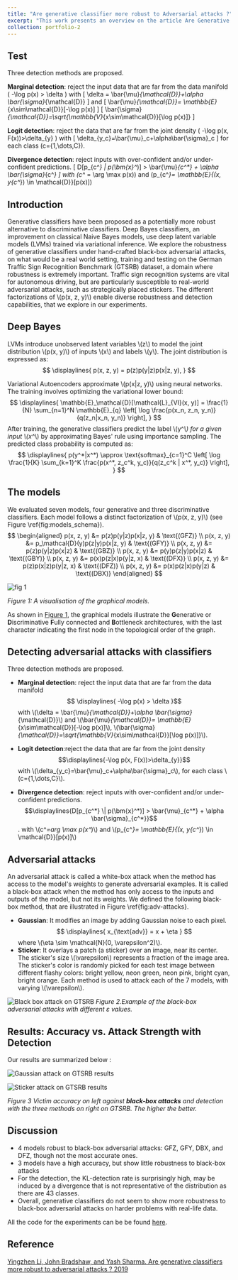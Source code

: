 ```yaml
---
title: "Are generative classifier more robust to Adversarial attacks ?"
excerpt: "This work presents an overview on the article Are Generative Classifiers More Robust to Adversarial Attacks ? (the link in the portfolio page). We implemented the authors experiment on MNIST, and applied the methods on the German Traffic Sign Recognition Benchmark dataset, under black-box adversarial attacks, and were unable to conclude on whether generative classifiers were more robust to adversarial attacks than discriminative classifiers. <br/><img src='/images/adversarial_image.jpg'>"
collection: portfolio-2
---
```


## Test

Three detection methods are proposed.

**Marginal detection**: reject the input data that are far from the data manifold \( -\log p(x) > \delta \) with \[
\delta = \bar{\mu}_{\mathcal{D}}+\alpha \bar{\sigma}_{\mathcal{D}}
\]
and
\[
\bar{\mu}_{\mathcal{D}}= \mathbb{E}_{x\sim\mathcal{D}}[-\log p(x)]
\]
\[
\bar{\sigma}_{\mathcal{D}}=\sqrt{\mathbb{V}_{x\sim\mathcal{D}}[\log p(x)]}
\]

**Logit detection**: reject the data that are far from the joint density \( -\log p(x, F(x))>\delta_{y} \) with \[
\delta_{y_c}=\bar{\mu}_c+\alpha\bar{\sigma}_c
\]
for each class \(c={1,\dots,C}\).

**Divergence detection**: reject inputs with over-confident and/or under-confident predictions. \[
D[p_{c^*} \| p(\bm{x}^*)] > \bar{\mu}_{c^*} + \alpha \bar{\sigma}_{c^*}
\]
with \(c^* = \arg \max p(x)\) and \(p_{c^*}= \mathbb{E}_{(x, y_{c^*}) \in \mathcal{D}}[p(x)]\)


## Introduction

Generative classifiers have been proposed as a potentially more robust alternative to discriminative classifiers. Deep Bayes classifiers, an improvement on classical Naive Bayes models, use deep latent variable models (LVMs) trained via variational inference. We explore the robustness of generative classifiers under hand-crafted black-box adversarial attacks, on what would be a real world setting, training and testing on the German Traffic Sign Recognition Benchmark (GTSRB) dataset, a domain where robustness is extremely important. Traffic sign recognition systems are vital for autonomous driving, but are particularly susceptible to real-world adversarial attacks, such as strategically placed stickers. The different factorizations of \\(p(x, z, y)\\) enable diverse robustness and detection capabilities, that we explore in our experiments.

## Deep Bayes

LVMs introduce unobserved latent variables \\(z\\) to model the joint distribution \\(p(x, y)\\) of inputs \\(x\\) and labels \\(y\\). The joint distribution is expressed as:
$$
\displaylines{
p(x, z, y) = p(z)p(y|z)p(x|z, y),
}
$$

Variational Autoencoders approximate \\(p(x|z, y)\\) using neural networks. The training involves optimizing the variational lower bound:
$$
\displaylines{
\mathbb{E}_\mathcal{D}[\mathcal{L}_{VI}(x, y)] = \frac{1}{N} \sum_{n=1}^N \mathbb{E}_{q} \left[ \log \frac{p(x_n, z_n, y_n)}{q(z_n|x_n, y_n)} \right],
}
$$
After training, the generative classifiers predict the label \\(y^*\\) for a given input \\(x^*\\) by approximating Bayes' rule using importance sampling. The predicted class probability is computed as:
$$
\displaylines{
p(y^*|x^*) \approx \text{softmax}_{c=1}^C \left[ \log \frac{1}{K} \sum_{k=1}^K \frac{p(x^*, z_c^k, y_c)}{q(z_c^k | x^*, y_c)} \right],
}
$$

## The models

We evaluated seven models, four generative and three discriminative classifiers. Each model follows a distinct factorization of \\(p(x, z, y)\\) (see Figure \ref{fig:models_schema}).
$$
\begin{aligned}
p(x, z, y) &= p(z)p(y|z)p(x|z, y) & \text{(GFZ)} \\
p(x, z, y) &= p_\mathcal{D}(y)p(z|y)p(x|z, y) & \text{(GFY)} \\
p(x, z, y) &= p(z)p(y|z)p(x|z) & \text{(GBZ)} \\
p(x, z, y) &= p(y)p(z|y)p(x|z) & \text{(GBY)} \\
p(x, z, y) &= p(x)p(z|x)p(y|z, x) & \text{(DFX)} \\
p(x, z, y) &= p(z)p(x|z)p(y|z, x) & \text{(DFZ)} \\
p(x, z, y) &= p(x)p(z|x)p(y|z) & \text{(DBX)}
\end{aligned}
$$

<a name="Figure1"></a>

![fig 1](https://francklaborde.github.io/portfolio/portfolio-2/fig/graphical_model_color.png)

*Figure 1: A visualisation of the graphical models.*

As shown in [Figure 1](#Figure1), the graphical models illustrate the **G**enerative or **D**iscriminative **F**ully connected and **B**ottleneck architectures, with the last character indicating the first node in the topological order of the graph.

## Detecting adversarial attacks with classifiers

Three detection methods are proposed.

-  **Marginal detection**: reject the input data that are far from the data manifold
$$
\displaylines{
    -\log p(x) > \delta
}$$
with \\(\delta = \bar{\mu}_{\mathcal{D}}+\alpha \bar{\sigma}_{\mathcal{D}}\\) and \\(\bar{\mu}_{\mathcal{D}}= \mathbb{E}_{x\sim\mathcal{D}}[-\log p(x)]\\), \\(\bar{\sigma}_{\mathcal{D}}=\sqrt{\mathbb{V}_{x\sim\mathcal{D}}[\log p(x)]}\\).

-  **Logit detection**:reject the data that are far from the joint density $$\displaylines{-\log p(x, F(x))>\delta_{y}}$$
with \\(\delta_{y_c}=\bar{\mu}_c+\alpha\bar{\sigma}_c\\), for each class \\(c=\{1,\dots,C\}\\).

-  **Divergence detection**: reject inputs with over-confident and/or under-confident predictions. $$\displaylines{D[p_{c^*} \| p(\bm{x}^*)] > \bar{\mu}_{c^*} + \alpha \bar{\sigma}_{c^*}}$$.
with \\(c^*=arg \max p(x^*)\\) and \\(p_{c^*}= \mathbb{E}_{(x, y_{c^*}) \in \mathcal{D}}[p(x)]\\)

## Adversarial attacks

An adversarial attack is called a white-box attack when the method has access to the model's weights to generate adversarial examples. It is called a black-box attack when the method has only access to the inputs and outputs of the model, but not its weights. We defined the following black-box method, that are illustrated in Figure \ref{fig:adv-attacks}.
- **Gaussian**: It modifies an image by adding Gaussian noise to each pixel.
$$
\displaylines{
    x_{\text{adv}} = x + \eta 
}
$$
where \\(\eta \sim \mathcal{N}(0, \varepsilon^2)\\).
- **Sticker**: It overlays a patch (a sticker) over an image, near its center. The sticker's size \\(\varepsilon\\) represents a fraction of the image area. The sticker's color is randomly picked for each test image between different flashy colors: bright yellow, neon green, neon pink, bright cyan, bright orange.
Each method is used to attack each of the 7 models, with varying \\(\varepsilon\\).

![Black box attack on GTSRB](https://francklaborde.github.io/portfolio/portfolio-2/fig/attacks_bbox_gtsrb_E.png)
*Figure 2.Example of the black-box adversarial attacks with different $\varepsilon$ values.*

## Results: Accuracy vs. Attack Strength with Detection

Our results are summarized below :


![Gaussian attack on GTSRB results](https://francklaborde.github.io/portfolio/portfolio-2/fig/Gaussian_gtsrb_combined.png)

![Sticker attack on GTSRB results](https://francklaborde.github.io/portfolio/portfolio-2/fig/Sticker_gtsrb_combined.png)

*Figure 3 Victim accuracy on left against **black-box attacks** and detection with the three methods on right on GTSRB. The higher the better.*

## Discussion

- 4 models robust to black-box adversarial attacks: GFZ, GFY, DBX, and DFZ, though not the most accurate ones.
- 3 models have a high accuracy, but show little robustness to black-box attacks
- For the detection, the KL-detection rate is surprisingly high, may be induced by a divergence that is not representative of the distribution as there are 43 classes. 
- Overall, generative classifiers do not seem to show more robustness to black-box adversarial attacks on harder problems with real-life data.

All the code for the experiments can be be found [here](https://github.com/francklaborde/DeepBayesTorch).

## Reference

[Yingzhen Li, John Bradshaw, and Yash Sharma.
Are generative classifiers more robust to adversarial attacks ? 2019](https://arxiv.org/pdf/1802.06552)